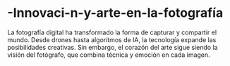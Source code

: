 # -Innovaci-n-y-arte-en-la-fotografía
La fotografía digital ha transformado la forma de capturar y compartir el mundo. Desde drones hasta algoritmos de IA, la tecnología expande las posibilidades creativas. Sin embargo, el corazón del arte sigue siendo la visión del fotógrafo, que combina técnica y emoción en cada imagen.
